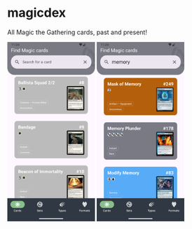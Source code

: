 # magicdex
All Magic the Gathering cards, past and present! 

<img src="./Screenshot_1729965872.png" width="200"> <img src="./Screenshot_1729965897.png" width="200">
